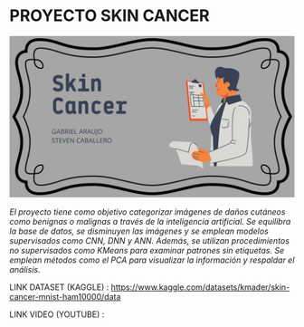 # PROYECTO SKIN CANCER 

![imagen](https://github.com/JastCaro/ProyectoSkinCancer/blob/main/bannerskincancer.jpeg)

*El proyecto tiene como objetivo categorizar imágenes de daños cutáneos como benignas o malignas a través de la inteligencia artificial. Se equilibra la base de datos, se disminuyen las imágenes y se emplean modelos supervisados como CNN, DNN y ANN. Además, se utilizan procedimientos no supervisados como KMeans para examinar patrones sin etiquetas. Se emplean métodos como el PCA para visualizar la información y respaldar el análisis.*

LINK DATASET (KAGGLE) : https://www.kaggle.com/datasets/kmader/skin-cancer-mnist-ham10000/data

LINK VIDEO (YOUTUBE) : 
